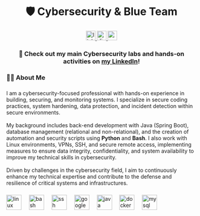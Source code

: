 <h1 align="center">🛡️ Cybersecurity & Blue Team</h1>

###

<div align="center">
  <a href="https://www.linkedin.com/in/miguelpoleto" target="_blank">
    <img src="https://img.shields.io/static/v1?message=LinkedIn&logo=linkedin&label=&color=0077B5&logoColor=white&labelColor=&style=for-the-badge" height="25" alt="linkedin logo"  />
  </a>
  <a href="https://discordapp.com/users/miguelpoleto" target="_blank">
    <img src="https://img.shields.io/static/v1?message=Discord&logo=discord&label=&color=7289DA&logoColor=white&labelColor=&style=for-the-badge" height="25" alt="discord logo"  />
  </a>
  <a href="mailto:miguelpoleto5@gmail.com" target="_blank">
    <img src="https://img.shields.io/static/v1?message=Gmail&logo=gmail&label=&color=D14836&logoColor=white&labelColor=&style=for-the-badge" height="25" alt="gmail logo"  />
  </a>
</div>

###

<h3 align="center">🚀 Check out my main Cybersecurity labs and hands-on activities on <a href="https://www.linkedin.com/in/miguelpoleto" target="_blank">my LinkedIn</a>!</h3>

###

<h3 align="left">👩‍💻  About Me</h3>

###

<p align="left">I am a cybersecurity-focused professional with hands-on experience in building, securing, and monitoring systems. I specialize in secure coding practices, system hardening, data protection, and incident detection within secure environments.<br><br> My background includes back-end development with Java (Spring Boot), database management (relational and non-relational), and the creation of automation and security scripts using <b>Python</b> and <b>Bash</b>. I also work with Linux environments, VPNs, SSH, and secure remote access, implementing measures to ensure data integrity, confidentiality, and system availability to improve my technical skills in cybersecurity.<br><br> Driven by challenges in the cybersecurity field, I aim to continuously enhance my technical expertise and contribute to the defense and resilience of critical systems and infrastructures.</p>

###

<div align="left">
  <img src="https://cdn.jsdelivr.net/gh/devicons/devicon/icons/linux/linux-original.svg" height="40" alt="linux logo"  />
  <img width="12" />
  <img src="https://cdn.jsdelivr.net/gh/devicons/devicon/icons/bash/bash-original.svg" height="40" alt="bash logo"  />
  <img width="12" />
  <img src="https://cdn.jsdelivr.net/gh/devicons/devicon/icons/ssh/ssh-original.svg" height="40" alt="ssh logo"  />
  <img width="12" />
  <img src="https://cdn.jsdelivr.net/gh/devicons/devicon/icons/googlecloud/googlecloud-original.svg" height="40" alt="googlecloud logo"  />
  <img width="12" />
  <img src="https://cdn.jsdelivr.net/gh/devicons/devicon/icons/java/java-original.svg" height="40" alt="java logo"  />
  <img width="12" />
  <img src="https://cdn.jsdelivr.net/gh/devicons/devicon/icons/docker/docker-original.svg" height="40" alt="docker logo"  />
  <img width="12" />
  <img src="https://cdn.jsdelivr.net/gh/devicons/devicon/icons/mysql/mysql-original.svg" height="40" alt="mysql logo"  />
</div>

###
